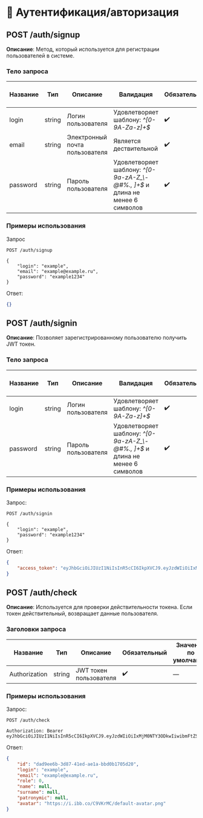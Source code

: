 # 🔑 Аутентификация/авторизация

## POST /auth/signup

**Описание**: Метод, который используется для регистрации пользователей в системе.

### Тело запроса

Название|Тип|Описание|Валидация|Обязательный|Значение по умолчанию
-|-|-|-|-|-
login|string|Логин пользователя|Удовлетворяет шаблону: *^[0-9A-Za-z]+$*|✔️|—
email|string|Электронный почта пользователя|Является дествительной|✔️|—
password|string|Пароль пользователя|Удовлетворяет шаблону: *^[0-9a-zA-Z_\\-@#%., ]+$* и длина не менее 6 символов|✔️|—

### Примеры использования

Запрос
```http
POST /auth/signup

{
    "login": "example",
    "email": "example@example.ru",
    "password": "example1234"
}
```

Ответ:
```json
{}
```

## POST /auth/signin

**Описание**: Позволяет зарегистрированному пользователю получить JWT токен.

### Тело запроса

Название|Тип|Описание|Валидация|Обязательный|Значение по умолчанию
-|-|-|-|-|-
login|string|Логин пользователя|Удовлетворяет шаблону: *^[0-9A-Za-z]+$*|✔️|—
password|string|Пароль пользователя|Удовлетворяет шаблону: *^[0-9a-zA-Z_\\-@#%., ]+$* и длина не менее 6 символов|✔️|—

### Примеры использования

Запрос:
```http
POST /auth/signin

{
    "login": "example",
    "password": "example1234"
}
```

Ответ:
```json
{
    "access_token": "eyJhbGciOiJIUzI1NiIsInR5cCI6IkpXVCJ9.eyJzdWIiOiIxMjM0NTY3ODkwIiwibmFtZSI6IkpvaG4gRG9lIiwiaWF0IjoxNTE2MjM5MDIyfQ.SflKxwRJSMeKKF2QT4fwpMeJf36POk6yJV_adQssw5c"
}
```

## POST /auth/check

**Описание**: Используется для проверки действительности токена. Если токен действительный, возвращает данные пользователя.

### Заголовки запроса

Название|Тип|Описание|Обязательный|Значение по умолчанию
-|-|-|-|-
Authorization|string|JWT токен пользователя|✔️|—

### Примеры использования

Запрос:
```http
POST /auth/check

Authorization: Bearer eyJhbGciOiJIUzI1NiIsInR5cCI6IkpXVCJ9.eyJzdWIiOiIxMjM0NTY3ODkwIiwibmFtZSI6IkpvaG4gRG9lIiwiaWF0IjoxNTE2MjM5MDIyfQ.SflKxwRJSMeKKF2QT4fwpMeJf36POk6yJV_adQssw5c
```

Ответ:
```json
{
    "id": "dad9ee6b-3d87-41ed-ae1a-bbd0b1705d20",
    "login": "example",
    "email": "example@example.ru",
    "role": 0,
    "name": null,
    "surname": null,
    "patronymic": null,
    "avatar": "https://i.ibb.co/C9VKrMC/default-avatar.png"
}
```

